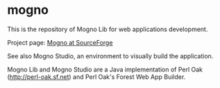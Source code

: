 # mogno

This is the repository of Mogno Lib for web applications development.

Project page: [Mogno at SourceForge](https://sourceforge.net/projects/mogno/)

See also Mogno Studio, an environment to visually build the application.

Mogno Lib and Mogno Studio are a Java implementation of Perl Oak (http://perl-oak.sf.net) and Perl Oak\'s Forest Web App Builder.
